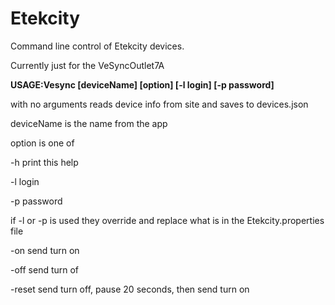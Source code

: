 # Etekcity
Command line control of Etekcity devices.

Currently just for the VeSyncOutlet7A


**USAGE:Vesync [deviceName] [option] [-l login] [-p password]**

with no arguments reads device info from site and saves to devices.json

deviceName is the name from the app

option is one of

-h print this help

-l login

-p password

if -l or -p is used they override and replace what is in the Etekcity.properties file

-on send turn on

-off send turn of

-reset send turn off, pause 20 seconds, then send turn on

